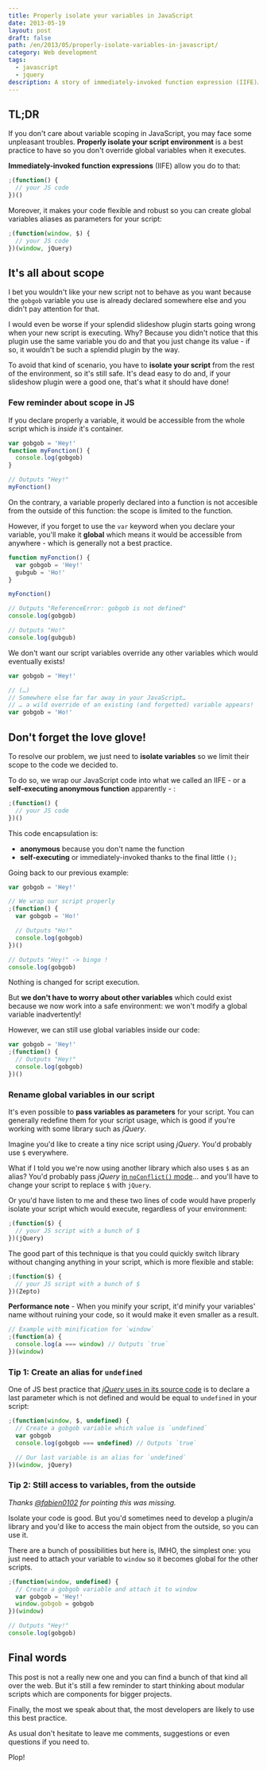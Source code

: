 ```yaml
---
title: Properly isolate your variables in JavaScript
date: 2013-05-19
layout: post
draft: false
path: /en/2013/05/properly-isolate-variables-in-javascript/
category: Web development
tags:
  - javascript
  - jquery
description: A story of immediately-invoked function expression (IIFE)… Know them, it could save your life!
---
```


## TL;DR

If you don't care about variable scoping in JavaScript, you may face some unpleasant troubles. **Properly isolate your script environment** is a best practice to have so you don't override global variables when it executes.

**Immediately-invoked function expressions** (IIFE) allow you do to that:

```js
;(function() {
  // your JS code
})()
```

Moreover, it makes your code flexible and robust so you can create global variables aliases as parameters for your script:

```js
;(function(window, $) {
  // your JS code
})(window, jQuery)
```

## It's all about scope

I bet you wouldn't like your new script not to behave as you want because the `gobgob` variable you use is already declared somewhere else and you didn't pay attention for that.

I would even be worse if your splendid slideshow plugin starts going wrong when your new script is executing. Why? Because you didn't notice that this plugin use the same variable you do and that you just change its value - if so, it wouldn't be such a splendid plugin by the way.

To avoid that kind of scenario, you have to **isolate your script** from the rest of the environment, so it's still safe. It's dead easy to do and, if your slideshow plugin were a good one, that's what it should have done!

### Few reminder about scope in JS

If you declare properly a variable, it would be accessible from the whole script which is _inside_ it's container.

```js
var gobgob = 'Hey!'
function myFonction() {
  console.log(gobgob)
}

// Outputs "Hey!"
myFonction()
```

On the contrary, a variable properly declared into a function is not accesible from the outside of this function: the scope is limited to the function.

However, if you forget to use the `var` keyword when you declare your variable, you'll make it **global** which means it would be accessible from anywhere - which is generally not a best practice.

```js
function myFonction() {
  var gobgob = 'Hey!'
  gubgub = 'Ho!'
}

myFonction()

// Outputs "ReferenceError: gobgob is not defined"
console.log(gobgob)

// Outputs "Ho!"
console.log(gubgub)
```

We don't want our script variables override any other variables which would eventually exists!

```js
var gobgob = 'Hey!'

// (…)
// Somewhere else far far away in your JavaScript…
// … a wild override of an existing (and forgetted) variable appears!
var gobgob = 'Ho!'
```

## Don't forget the love glove!

To resolve our problem, we just need to **isolate variables** so we limit their scope to the code we decided to.

To do so, we wrap our JavaScript code into what we called an IIFE - or a **self-executing anonymous function** apparently - :

```js
;(function() {
  // your JS code
})()
```

This code encapsulation is:

* **anonymous** because you don't name the function
* **self-executing** or immediately-invoked thanks to the final little `();`

Going back to our previous example:

```js
var gobgob = 'Hey!'

// We wrap our script properly
;(function() {
  var gobgob = 'Ho!'

  // Outputs "Ho!"
  console.log(gobgob)
})()

// Outputs "Hey!" -> bingo !
console.log(gobgob)
```

Nothing is changed for script execution.

But **we don't have to worry about other variables** which could exist because we now work into a safe environment: we won't modify a global variable inadvertently!

However, we can still use global variables inside our code:

```js
var gobgob = 'Hey!'
;(function() {
  // Outputs "Hey!"
  console.log(gobgob)
})()
```

### Rename global variables in our script

It's even possible to **pass variables as parameters** for your script. You can generally redefine them for your script usage, which is good if you're working with some library such as _jQuery_.

Imagine you'd like to create a tiny nice script using _jQuery_. You'd probably use `$` everywhere.

What if I told you we're now using another library which also uses `$` as an alias? You'd probably pass _jQuery_ [in `noConflict()` mode](http://api.jquery.com/jQuery.noConflict/)… and you'll have to change your script to replace `$` with `jQuery`.

Or you'd have listen to me and these two lines of code would have properly isolate your script which would execute, regardless of your environment:

```js
;(function($) {
  // your JS script with a bunch of $
})(jQuery)
```

The good part of this technique is that you could quickly switch library without changing anything in your script, which is more flexible and stable:

```js
;(function($) {
  // your JS script with a bunch of $
})(Zepto)
```

**Performance note** - When you minify your script, it'd minify your variables' name without ruining your code, so it would make it even smaller as a result.

```js
// Example with minification for `window`
;(function(a) {
  console.log(a === window) // Outputs `true`
})(window)
```

### Tip 1: Create an alias for `undefined`

One of JS best practice that [_jQuery_ uses in its source code](http://ajax.googleapis.com/ajax/libs/jquery/2.0.0/jquery.js) is to declare a last parameter which is not defined and would be equal to `undefined` in your script:

```js
;(function(window, $, undefined) {
  // Create a gobgob variable which value is `undefined`
  var gobgob
  console.log(gobgob === undefined) // Outputs `true`

  // Our last variable is an alias for `undefined`
})(window, jQuery)
```

### Tip 2: Still access to variables, from the outside

_Thanks [@fabien0102](https://twitter.com/fabien0102) for pointing this was missing._

Isolate your code is good. But you'd sometimes need to develop a plugin/a library and you'd like to access the main object from the outside, so you can use it.

There are a bunch of possibilities but here is, IMHO, the simplest one: you just need to attach your variable to `window` so it becomes global for the other scripts.

```js
;(function(window, undefined) {
  // Create a gobgob variable and attach it to window
  var gobgob = 'Hey!'
  window.gobgob = gobgob
})(window)

// Outputs "Hey!"
console.log(gobgob)
```

## Final words

This post is not a really new one and you can find a bunch of that kind all over the web. But it's still a few reminder to start thinking about modular scripts which are components for bigger projects.

Finally, the most we speak about that, the most developers are likely to use this best practice.

As usual don't hesitate to leave me comments, suggestions or even questions if you need to.

Plop!
